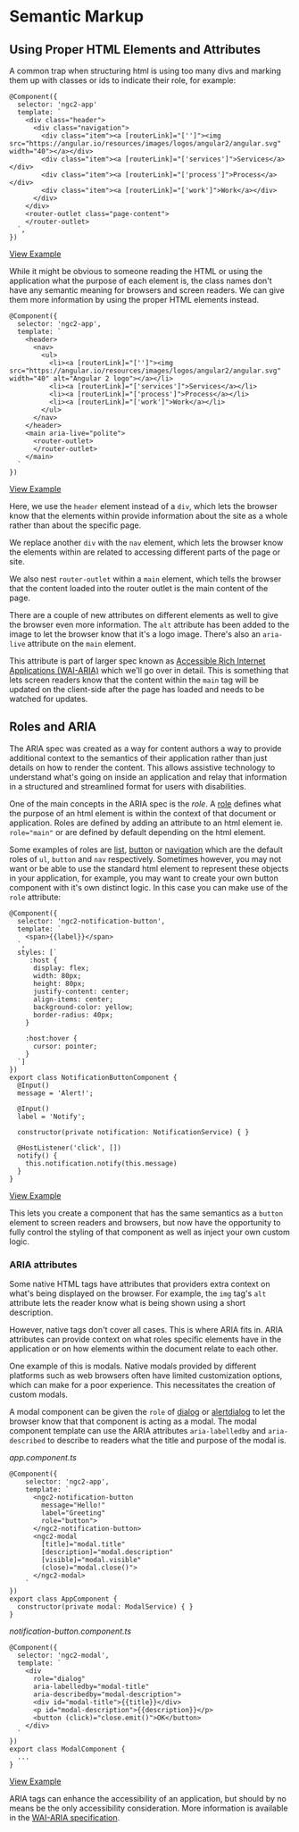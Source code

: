 # Semantic Markup

## Using Proper HTML Elements and Attributes

A common trap when structuring html is using too many divs and marking them up with classes or ids to indicate their role, for example:

```
@Component({
  selector: 'ngc2-app'
  template: `
    <div class="header">
      <div class="navigation">
        <div class="item"><a [routerLink]="['']"><img src="https://angular.io/resources/images/logos/angular2/angular.svg" width="40"></a></div>
        <div class="item"><a [routerLink]="['services']">Services</a></div>
        <div class="item"><a [routerLink]="['process']">Process</a></div>
        <div class="item"><a [routerLink]="['work']">Work</a></div>
      </div>
    </div>
    <router-outlet class="page-content">
    </router-outlet>
  `,
})
```
[View Example](http://plnkr.co/edit/cm3wBDRqIrmxpECiQhg7?p=info)

While it might be obvious to someone reading the HTML or using the application what the purpose of each element is, the class names don't have any semantic meaning for browsers and screen readers. We can give them more information by using the proper HTML elements instead.

```
@Component({
  selector: 'ngc2-app',
  template: `
    <header>
      <nav>
        <ul>
          <li><a [routerLink]="['']"><img src="https://angular.io/resources/images/logos/angular2/angular.svg" width="40" alt="Angular 2 logo"></a></li>
          <li><a [routerLink]="['services']">Services</a></li>
          <li><a [routerLink]="['process']">Process</a></li>
          <li><a [routerLink]="['work']">Work</a></li>
        </ul>
      </nav>
    </header>
    <main aria-live="polite">
      <router-outlet>
      </router-outlet>
    </main>
  `
})
```
[View Example](https://plnkr.co/edit/LHFNBsdcfbRPFnQg1DE8?p=preview)

Here, we use the `header` element instead of a `div`, which lets the browser know that the elements within provide information about the site as a whole rather than about the specific page. 

We replace another `div` with the `nav` element, which lets the browser know the elements within are related to accessing different parts of the page or site. 

We also nest `router-outlet` within a `main` element, which tells the browser that the content loaded into the router outlet is the main content of the page.

There are a couple of new attributes on different elements as well to give the browser even more information. The `alt` attribute has been added to the image to let the browser know that it's a logo image. There's also an `aria-live` attribute on the `main` element.

This attribute is part of larger spec known as [Accessible Rich Internet Applications (WAI-ARIA)](https://www.w3.org/TR/wai-aria/) which we'll go over in detail. This is something that lets screen readers know that the content within the `main` tag will be updated on the client-side after the page has loaded and needs to be watched for updates.


## Roles and ARIA

The ARIA spec was created as a way for content authors a way to provide additional context to the semantics of their application rather than just details on how to render the content. This allows assistive technology to understand what's going on inside an application and relay that information in a structured and streamlined format for users with disabilities.

One of the main concepts in the ARIA spec is the *role*. A [role](https://www.w3.org/TR/wai-aria/roles) defines what the purpose of an html element is within the context of that document or application. Roles are defined by adding an attribute to an html element ie. `role="main"` or are defined by default depending on the html element.

Some examples of roles are [list](https://www.w3.org/TR/wai-aria/roles#list), [button](https://www.w3.org/TR/wai-aria/roles#button) or [navigation](https://www.w3.org/TR/wai-aria/roles#navigation) which are the default roles of `ul`, `button` and `nav` respectively. Sometimes however, you may not want or be able to use the standard html element to represent these objects in your application, for example, you may want to create your own button component with it's own distinct logic. In this case you can make use of the `role` attribute:

```
@Component({
  selector: 'ngc2-notification-button',
  template: `
    <span>{{label}}</span>
  `,
  styles: [`
     :host {
      display: flex;
      width: 80px;
      height: 80px;
      justify-content: center;
      align-items: center;
      background-color: yellow;
      border-radius: 40px;
    }

    :host:hover {
      cursor: pointer;
    }
  `]
})
export class NotificationButtonComponent {
  @Input()
  message = 'Alert!';

  @Input()
  label = 'Notify';

  constructor(private notification: NotificationService) { }

  @HostListener('click', [])
  notify() {
    this.notification.notify(this.message)
  }
}
```
[View Example](https://plnkr.co/edit/aAjNnmeaEPbdfIWo9hPT?p=preview)

This lets you create a component that has the same semantics as a `button` element to screen readers and browsers, but now have the opportunity to fully control the styling of that component as well as inject your own custom logic.


### ARIA attributes

Some native HTML tags have attributes that providers extra context on what's being displayed on the browser. For example, the `img` tag's `alt` attribute  lets the reader know what is being shown using a short description. 

However, native tags don't cover all cases. This is where ARIA fits in. ARIA attributes can provide context on what roles specific elements have in the application or on how elements within the document relate to each other. 

One example of this is modals. Native modals provided by different platforms such as web browsers often have limited customization options, which can make for a poor experience. This necessitates the creation of custom modals. 

A modal component can be given the `role` of [dialog](https://www.w3.org/TR/wai-aria/roles#dialog) or [alertdialog](https://www.w3.org/TR/wai-aria/roles#alertdialog) to let the browser know that that component is acting as a modal. The modal component template can use the ARIA attributes `aria-labelledby` and `aria-described` to describe to readers what the title and purpose of the modal is.

*app.component.ts*
```
@Component({
	selector: 'ngc2-app',
	template: `
	  <ngc2-notification-button
	    message="Hello!"
	    label="Greeting"
	    role="button">
	  </ngc2-notification-button>
	  <ngc2-modal
	    [title]="modal.title"
	    [description]="modal.description"
	    [visible]="modal.visible"
	    (close)="modal.close()">
	  </ngc2-modal>
	`
})
export class AppComponent {
  constructor(private modal: ModalService) { }
}
```

*notification-button.component.ts*
```
@Component({
  selector: 'ngc2-modal',
  template: `
    <div
      role="dialog"
      aria-labelledby="modal-title"
      aria-describedby="modal-description">
      <div id="modal-title">{{title}}</div>
      <p id="modal-description">{{description}}</p>
      <button (click)="close.emit()">OK</button>
    </div>
  `
})
export class ModalComponent {
  ...
}
```
[View Example](https://plnkr.co/edit/Vvu62nDZ18IkqiAop2A9?p=preview)

ARIA tags can enhance the accessibility of an application, but should by no means be the only accessibility consideration. More information is available in the [WAI-ARIA specification](https://www.w3.org/TR/wai-aria/).

